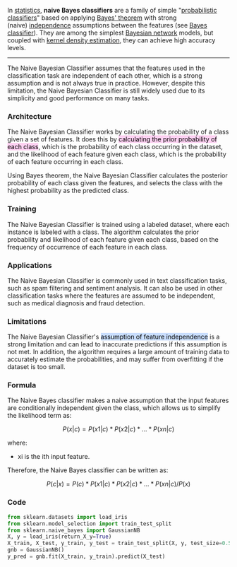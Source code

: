 
In [statistics](https://en.wikipedia.org/wiki/Statistics "Statistics"), **naive Bayes classifiers** are a family of simple "[probabilistic classifiers](https://en.wikipedia.org/wiki/Probabilistic_classification "Probabilistic classification")" based on applying [Bayes' theorem](https://en.wikipedia.org/wiki/Bayes%27_theorem "Bayes' theorem") with strong (naive) [independence](https://en.wikipedia.org/wiki/Statistical_independence "Statistical independence") assumptions between the features (see [Bayes classifier](https://en.wikipedia.org/wiki/Bayes_classifier "Bayes classifier")). They are among the simplest [Bayesian network](https://en.wikipedia.org/wiki/Bayesian_network "Bayesian network") models, but coupled with [kernel density estimation](https://en.wikipedia.org/wiki/Kernel_density_estimation "Kernel density estimation"), they can achieve high accuracy levels.

---

The Naive Bayesian Classifier assumes that the features used in the classification task are independent of each other, which is a strong assumption and is not always true in practice. However, despite this limitation, the Naive Bayesian Classifier is still widely used due to its simplicity and good performance on many tasks.


### Architecture

The Naive Bayesian Classifier works by calculating the probability of a class given a set of features. It does this by <mark style="background: #FFB8EBA6;">calculating the prior probability of each class</mark>, which is the probability of each class occurring in the dataset, and the likelihood of each feature given each class, which is the probability of each feature occurring in each class.

Using Bayes theorem, the Naive Bayesian Classifier calculates the posterior probability of each class given the features, and selects the class with the highest probability as the predicted class.


### Training

The Naive Bayesian Classifier is trained using a labeled dataset, where each instance is labeled with a class. The algorithm calculates the prior probability and likelihood of each feature given each class, based on the frequency of occurrence of each feature in each class.


### Applications

The Naive Bayesian Classifier is commonly used in text classification tasks, such as spam filtering and sentiment analysis. It can also be used in other classification tasks where the features are assumed to be independent, such as medical diagnosis and fraud detection.


### Limitations

The Naive Bayesian Classifier's <mark style="background: #ADCCFFA6;">assumption of feature independence</mark> is a strong limitation and can lead to inaccurate predictions if this assumption is not met. In addition, the algorithm requires a large amount of training data to accurately estimate the probabilities, and may suffer from overfitting if the dataset is too small.


### Formula

The Naive Bayes classifier makes a naive assumption that the input features are conditionally independent given the class, which allows us to simplify the likelihood term as:

$$P(x|c) = P(x1|c) * P(x2|c) * ... * P(xn|c)$$

where:

-   xi is the ith input feature.

Therefore, the Naive Bayes classifier can be written as:

$$P(c|x) = P(c) * P(x1|c) * P(x2|c) * ... * P(xn|c) / P(x)$$

### Code

```python
from sklearn.datasets import load_iris
from sklearn.model_selection import train_test_split
from sklearn.naive_bayes import GaussianNB
X, y = load_iris(return_X_y=True)
X_train, X_test, y_train, y_test = train_test_split(X, y, test_size=0.5, random_state=0)
gnb = GaussianNB()
y_pred = gnb.fit(X_train, y_train).predict(X_test)
```

